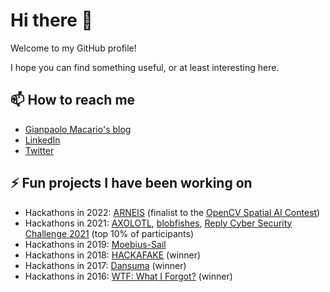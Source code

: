 # Hi there 👋

<!--
**gmacario/gmacario** is a ✨ _special_ ✨ repository because its `README.md` (this file) appears on your GitHub profile.

Here are some ideas to get you started:

- 🔭 I’m currently working on ...
- 🌱 I’m currently learning ...
- 👯 I’m looking to collaborate on ...
- 🤔 I’m looking for help with ...
- 💬 Ask me about ...
- 📫 How to reach me: ...
- 😄 Pronouns: ...
- ⚡ Fun fact: ...
-->

Welcome to my GitHub profile!

I hope you can find something useful, or at least interesting here.

## 📫 How to reach me

* [Gianpaolo Macario's blog](https://gmacario.github.io/)
* [LinkedIn](http://it.linkedin.com/in/gmacario/)
* [Twitter](https://www.twitter.com/gpmacario)

## ⚡ Fun projects I have been working on

* Hackathons in 2022: [ARNEIS](https://github.com/B-AROL-O/ARNEIS) (finalist to the [OpenCV Spatial AI Contest](https://opencv.org/opencv-spatial-ai-contest/))
* Hackathons in 2021: [AXOLOTL](https://devpost.com/software/axolotl), [blobfishes](https://github.com/aquariophilie/blobfishes), [Reply Cyber Security Challenge 2021](https://github.com/LastMinuteCoders/ctf-writeups) (top 10% of participants)
* Hackathons in 2019: [Moebius-Sail](https://github.com/gmacario/spaceappschallenge-2019)
* Hackathons in 2018: [HACKAFAKE](https://github.com/hackafake) (winner)
* Hackathons in 2017: [Dansuma](https://github.com/kuruho/dansuma) (winner)
* Hackathons in 2016: [WTF: What I Forgot?](https://github.com/gmacario/wtf-docs) (winner)

<!-- EOF -->
